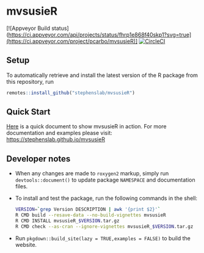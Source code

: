 # mvsusieR

[![Appveyor Build status](https://ci.appveyor.com/api/projects/status/fhrp1e868f40skp1?svg=true](https://ci.appveyor.com/project/pcarbo/mvsusieR)]
[![CircleCI](https://circleci.com/gh/stephenslab/mvsusieR/tree/master.svg?style=svg)](https://app.circleci.com/pipelines/github/stephenslab/mvsusieR?branch=master)

## Setup

To automatically retrieve and install the latest version of the R
package from this repository, run

```r
remotes::install_github("stephenslab/mvsusieR")
```

## Quick Start

[Here](https://stephenslab.github.io/mvsusieR/articles/prediction.html) is
a quick document to show mvsusieR in action.  For more documentation and
examples please visit: https://stephenslab.github.io/mvsusieR

## Developer notes

+ When any changes are made to `roxygen2` markup, simply run 
`devtools::document()` to update package `NAMESPACE`
and documentation files.

+ To install and test the package, run the following commands
in the shell:

    ```bash
    VERSION=`grep Version DESCRIPTION | awk '{print $2}'`
    R CMD build --resave-data --no-build-vignettes mvsusieR
    R CMD INSTALL mvsusieR_$VERSION.tar.gz
    R CMD check --as-cran --ignore-vignettes mvsusieR_$VERSION.tar.gz
    ```

+ Run `pkgdown::build_site(lazy = TRUE,examples = FALSE)` to build the
  website.
